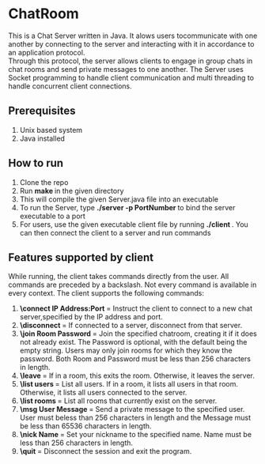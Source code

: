 # ChatRoom

This is a Chat Server written in Java. It alows users tocommunicate with one another by connecting to the server and interacting with it in accordance to an application protocol.  
Through this protocol, the server allows clients to engage in group chats in chat rooms and send private messages to one another. 
The Server uses Socket programming to handle client communication and multi threading to handle concurrent client connections. 

## Prerequisites
<ol>
<li> Unix based system </li>
<li > Java installed </li> 
</ol>

## How to run 
<ol> 
<li> Clone the repo </li>
<li> Run <b> make </b> in the given directory </li>
<li> This will compile the given Server.java file into an executable </li>
<li> To run the Server, type <b> ./server -p PortNumber </b> to bind the server executable to a port </li>
<li> For users, use the given executable client file by running <b> ./client </b>. You can then connect the client to a server and run commands </li>
</ol>

## Features supported by client
While running, the client takes commands directly from the user. All commands are preceded by a backslash. Not every command is available in every context. The client supports the following commands:
<ol>
<li> <b> \connect IP Address:Port </b> = Instruct the client to connect to a new chat server,specified by the IP address and port. </li>
<li> <b> \disconnect </b> = If connected to a server, disconnect from that server.</li>
<li> <b> \join Room Password </b> =  Join the specified  chatroom, creating it if it does not already exist. The Password is optional, with the default being the empty string. Users may only join rooms for which they know the password.  Both Room and Password must be less than 256 characters in length. </li>
<li> <b> \leave </b> = If in a room, this exits the room. Otherwise, it leaves the server. </li>
<li> <b> \list users </b> = List all users. If in a room, it lists all users in that room. Otherwise, it lists all users connected to the server. </li>
<li> <b> \list rooms </b> = List all rooms that currently exist on the server. </b>
<li> <b> \msg User Message </b> = Send a private message to the specified user. User must beless than 256 characters in length and the Message must be less than 65536 characters in length.</li>
<li> <b> \nick Name </b> = Set your nickname to the specified name. Name must be less than 256 characters in length. </li>
<li> <b> \quit </b> = Disconnect the session and exit the program. </li>
</ol>
